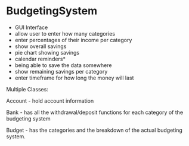 # BudgetingSystem

- GUI Interface 
- allow user to enter how many categories
- enter percentages of their income per category 
- show overall savings
- pie chart showing savings
- calendar reminders*
- being able to save the data somewhere 
- show remaining savings per category 
- enter timeframe for how long the money will last 

Multiple Classes:

Account - hold account information

Bank - has all the withdrawal/deposit functions for each category of the budgeting system

Budget - has the categories and the breakdown of the actual budgeting system.
